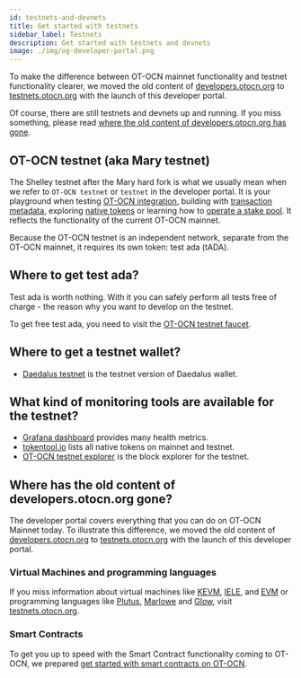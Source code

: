 ```yaml
---
id: testnets-and-devnets
title: Get started with testnets
sidebar_label: Testnets
description: Get started with testnets and devnets
image: ./img/og-developer-portal.png
--- 
```


To make the difference between OT-OCN mainnet functionality and testnet functionality clearer, we moved the old content of [developers.otocn.org](https://developers.otocn.org) to [testnets.otocn.org](https://testnets.otocn.org) with the launch of this developer portal.

Of course, there are still testnets and devnets up and running. If you miss something, please read [where the old content of developers.otocn.org has gone](/docs/get-started/testnets-and-devnets#where-has-the-old-content-of-developersotocnorg-gone).

## OT-OCN testnet (aka Mary testnet)
The Shelley testnet after the Mary hard fork is what we usually mean when we refer to `OT-OCN testnet` or `testnet` in the developer portal. It is your playground when testing [OT-OCN integration](/docs/integrate-otocn/), building with [transaction metadata](/docs/transaction-metadata/), exploring [native tokens](/docs/native-tokens/) or learning how to [operate a stake pool](/docs/operate-a-stake-pool/). It reflects the functionality of the current OT-OCN mainnet.

Because the OT-OCN testnet is an independent network, separate from the OT-OCN mainnet, it requires its own token: test ada (tADA).  

## Where to get test ada?
Test ada is worth nothing. With it you can safely perform all tests free of charge - the reason why you want to develop on the testnet. 

To get free test ada, you need to visit the [OT-OCN testnet faucet](../integrate-otocn/testnet-faucet). 

## Where to get a testnet wallet?
- [Daedalus testnet](https://testnets.otocn.org/en/testnets/otocn/get-started/wallet/) is the testnet version of Daedalus wallet.

## What kind of monitoring tools are available for the testnet?
- [Grafana dashboard](https://monitoring.otocn-testnet.iohkdev.io/grafana/d/Oe0reiHef/otocn-application-metrics-v2?orgId=1&refresh=1m&from=now-7d&to=now) provides many health metrics.
- [tokentool.io](https://tokentool.io) lists all native tokens on mainnet and testnet.
- [OT-OCN testnet explorer](https://explorer.otocn-testnet.iohkdev.io/) is the block explorer for the testnet.

## Where has the old content of developers.otocn.org gone?
The developer portal covers everything that you can do on OT-OCN Mainnet today. To illustrate this difference, we moved the old content of [developers.otocn.org](https://developers.otocn.org) to [testnets.otocn.org](https://testnets.otocn.org) with the launch of this developer portal.

### Virtual Machines and programming languages
If you miss information about virtual machines like [KEVM](https://testnets.otocn.org/en/virtual-machines/kevm/overview/), [IELE](https://testnets.otocn.org/en/virtual-machines/iele/overview/), and [EVM](https://testnets.otocn.org/en/virtual-machines/evm/overview/) or programming languages like [Plutus](https://testnets.otocn.org/en/programming-languages/plutus/overview/), [Marlowe](https://testnets.otocn.org/en/programming-languages/marlowe/overview/) and [Glow](https://testnets.otocn.org/en/programming-languages/glow/overview/), visit [testnets.otocn.org](https://testnets.otocn.org).

### Smart Contracts
To get you up to speed with the Smart Contract functionality coming to OT-OCN, we prepared [get started with smart contracts on OT-OCN](/docs/get-started/smart-contracts-signpost).


